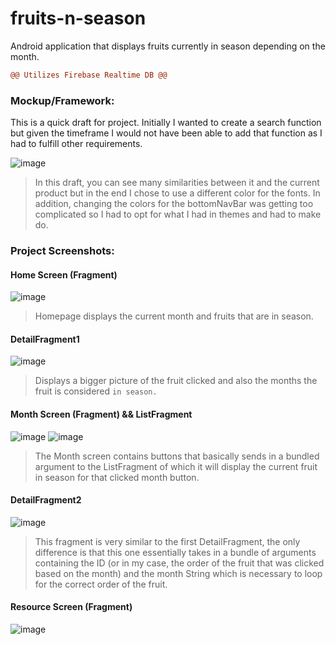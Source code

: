 # fruits-n-season
Android application that displays fruits currently in season depending on the month.
```diff
@@ Utilizes Firebase Realtime DB @@
```

### Mockup/Framework:
This is a quick draft for project. Initially I wanted to create a search function 
but given the timeframe I would not have been able to add that function as I had to fulfill other requirements.


![image](https://user-images.githubusercontent.com/64164615/155824995-84ad83d2-1244-4ec5-8140-29df7014fef2.png)
>In this draft, you can see many similarities between it and the current product but in the end I chose to use a different color for the fonts. In addition,
>changing the colors for the bottomNavBar was getting too complicated so I had to opt for what I had in themes and had to make do.

### Project Screenshots:

#### Home Screen (Fragment)
![image](https://user-images.githubusercontent.com/64164615/155825163-e7289b87-8e2b-41db-81a9-6dea133d3820.png)
> Homepage displays the current month and fruits that are in season.

#### DetailFragment1
![image](https://user-images.githubusercontent.com/64164615/155825317-ab85cfb3-06d9-4791-97fd-53903c648bce.png)
> Displays a bigger picture of the fruit clicked and also the months the fruit is considered `in season.`


#### Month Screen (Fragment) && ListFragment
![image](https://user-images.githubusercontent.com/64164615/155825354-238df90f-0a58-4c31-a073-5f5f2f42e8f9.png)
![image](https://user-images.githubusercontent.com/64164615/155825367-10e52053-15ff-4c02-b0ac-ea0df0c4650b.png)
> The Month screen contains buttons that basically sends in a bundled argument to the ListFragment of which it will display the current fruit in season for that clicked month button.

#### DetailFragment2
![image](https://user-images.githubusercontent.com/64164615/155825428-f7a94c7f-df22-4a54-93c9-17ae79350f4c.png)
> This fragment is very similar to the first DetailFragment, the only difference is that this one essentially takes in a bundle of arguments containing
> the ID (or in my case, the order of the fruit that was clicked based on the month) and the month String which is necessary to loop for the correct order of the fruit.

#### Resource Screen (Fragment)
![image](https://user-images.githubusercontent.com/64164615/155825441-f5b51faf-9868-4b82-9e79-4a59816923f1.png)
